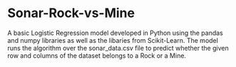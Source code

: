 # Sonar-Rock-vs-Mine
A basic Logistic Regression model developed in Python using the pandas and numpy libraries as well as the libaries from Scikit-Learn. The model runs the algorithm over the sonar_data.csv file to predict whether the given row and columns of the dataset belongs to a Rock or a Mine.
